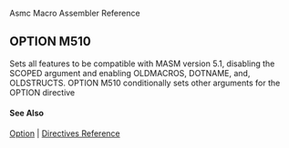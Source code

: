 Asmc Macro Assembler Reference

## OPTION M510

Sets all features to be compatible with MASM version 5.1, disabling the SCOPED argument and enabling OLDMACROS, DOTNAME, and, OLDSTRUCTS. OPTION M510 conditionally sets other arguments for the OPTION directive

#### See Also

[Option](option.md) | [Directives Reference](readme.md)
